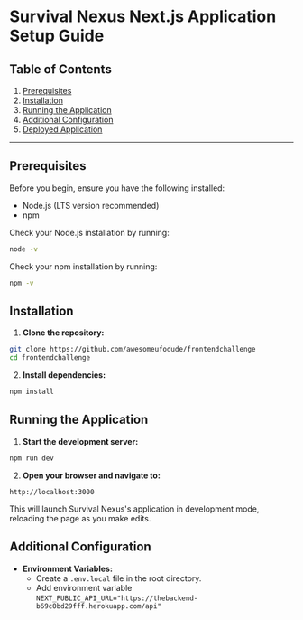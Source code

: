 # Survival Nexus Next.js Application Setup Guide

## Table of Contents
1. [Prerequisites](#prerequisites)
2. [Installation](#installation)
3. [Running the Application](#running-the-application)
4. [Additional Configuration](#additional-configuration)
5. [Deployed Application](#deployed-application)

---

## Prerequisites

Before you begin, ensure you have the following installed:
- Node.js (LTS version recommended)
- npm 

Check your Node.js installation by running:
```bash
node -v
```
Check your npm  installation by running:
```bash
npm -v
```

## Installation

1. **Clone the repository:**
```bash
git clone https://github.com/awesomeufodude/frontendchallenge
cd frontendchallenge
```

2. **Install dependencies:**
```bash
npm install

```

## Running the Application

1. **Start the development server:**
```bash
npm run dev

```
2. **Open your browser and navigate to:**
```
http://localhost:3000
```
This will launch Survival Nexus's application in development mode, reloading the page as you make edits.

## Additional Configuration

- **Environment Variables:**
   - Create a `.env.local` file in the root directory.
   - Add environment variable `NEXT_PUBLIC_API_URL="https://thebackend-b69c0bd29fff.herokuapp.com/api"`